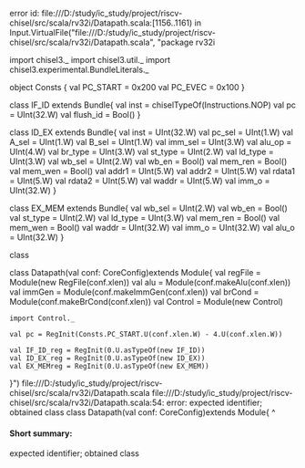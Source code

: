 error id: file:///D:/study/ic_study/project/riscv-chisel/src/scala/rv32i/Datapath.scala:[1156..1161) in Input.VirtualFile("file:///D:/study/ic_study/project/riscv-chisel/src/scala/rv32i/Datapath.scala", "package rv32i

import chisel3._
import chisel3.util._
import chisel3.experimental.BundleLiterals._

object Consts {
  val PC_START = 0x200
  val PC_EVEC = 0x100
}

class IF_ID extends Bundle{
    val inst = chiselTypeOf(Instructions.NOP)
    val pc = UInt(32.W)
    val flush_id = Bool()
}

class ID_EX extends Bundle{
    val inst = UInt(32.W)
    val pc_sel = UInt(1.W)
    val A_sel = UInt(1.W)
    val B_sel = UInt(1.W)
    val imm_sel = UInt(3.W)
    val alu_op = UInt(4.W)
    val br_type = UInt(3.W)
    val st_type = UInt(2.W)
    val ld_type = UInt(3.W)
    val wb_sel = UInt(2.W)
    val wb_en = Bool()
    val mem_ren = Bool()
    val mem_wen = Bool()
    val addr1 = UInt(5.W)
    val addr2 = UInt(5.W)
    val rdata1 = UInt(5.W)
    val rdata2 = UInt(5.W)
    val waddr = UInt(5.W)
    val imm_o = UInt(32.W)
}

class EX_MEM extends Bundle{
    val wb_sel = UInt(2.W)
    val wb_en = Bool()
    val st_type = UInt(2.W)
    val ld_type = UInt(3.W)
    val mem_ren = Bool()
    val mem_wen = Bool() 
    val waddr = UInt(32.W)
    val imm_o = UInt(32.W)
    val alu_o = UInt(32.W)
}

class 

class Datapath(val conf: CoreConfig)extends Module{
    val regFile = Module(new RegFile(conf.xlen))
    val alu = Module(conf.makeAlu(conf.xlen))
    val immGen = Module(conf.makeImmGen(conf.xlen))
    val brCond = Module(conf.makeBrCond(conf.xlen))
    val Control = Module(new Control)


    import Control._

    val pc = RegInit(Consts.PC_START.U(conf.xlen.W) - 4.U(conf.xlen.W))
    
    val IF_ID_reg = RegInit(0.U.asTypeOf(new IF_ID))
    val ID_EX_reg = RegInit(0.U.asTypeOf(new ID_EX))
    val EX_MEMreg = RegInit(0.U.asTypeOf(new EX_MEM))


    

    






}")
file:///D:/study/ic_study/project/riscv-chisel/src/scala/rv32i/Datapath.scala
file:///D:/study/ic_study/project/riscv-chisel/src/scala/rv32i/Datapath.scala:54: error: expected identifier; obtained class
class Datapath(val conf: CoreConfig)extends Module{
^
#### Short summary: 

expected identifier; obtained class
